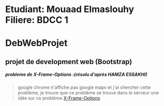 # Etudiant: Mouaad Elmaslouhy Filiere: BDCC 1  
# DebWebProjet
projet de development web (Bootstrap)
---

##### probleme de X-Frame-Options :(résolu d'après HAMZA ESSAKHI)

> google chrome n'affiche pas google maps et j'ai chercher cette problème, je trouve que ce problème se trouve dans le serveur une idée sur ce problème [X-Frame-Options](https://developer.mozilla.org/en-US/docs/Web/HTTP/Headers/X-Frame-Options)
